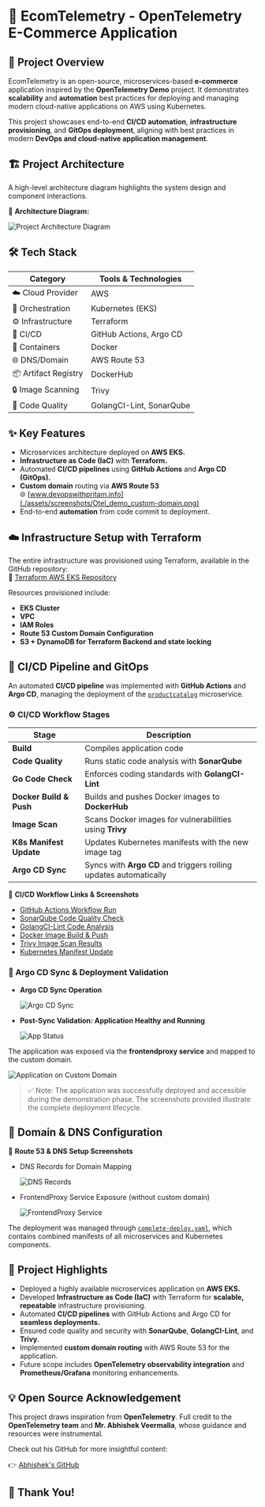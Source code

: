 # 🚀 EcomTelemetry - OpenTelemetry E-Commerce Application

## 📝 Project Overview

EcomTelemetry is an open-source, microservices-based **e-commerce** application inspired by the **OpenTelemetry Demo** project. It demonstrates **scalability** and **automation** best practices for deploying and managing modern cloud-native applications on AWS using Kubernetes.

This project showcases end-to-end **CI/CD automation**, **infrastructure provisioning**, and **GitOps deployment**, aligning with best practices in modern **DevOps and cloud-native application management**.

## 🏗️ Project Architecture

A high-level architecture diagram highlights the system design and component interactions.

📌 **Architecture Diagram:**  

![Project Architecture Diagram](./assets/diagrams/architecture-diagram.png)

## 🛠️ Tech Stack

| Category            | Tools & Technologies                  |
|---------------------|--------------------------------------|
| ☁️ Cloud Provider    | AWS                                  |
| 🚢 Orchestration     | Kubernetes (EKS)                     |
| ⚙️ Infrastructure    | Terraform                            |
| 🔄 CI/CD            | GitHub Actions, Argo CD              |
| 🐳 Containers        | Docker                               |
| 🌐 DNS/Domain        | AWS Route 53                         |
| 📦 Artifact Registry | DockerHub                            |
| 🔒 Image Scanning    | Trivy                                |
| 📝 Code Quality      | GolangCI-Lint, SonarQube             |

## ✨ Key Features

- Microservices architecture deployed on **AWS EKS.**
- **Infrastructure as Code (IaC)** with **Terraform.**
- Automated **CI/CD pipelines** using **GitHub Actions** and **Argo CD (GitOps).**
- **Custom domain** routing via **AWS Route 53**  
  🌐 [www.devopswithpritam.info](./assets/screenshots/Otel_demo_custom-domain.png)
- End-to-end **automation** from code commit to deployment.

## ☁️ Infrastructure Setup with Terraform

The entire infrastructure was provisioned using Terraform, available in the GitHub repository:  
🔗 [Terraform AWS EKS Repository](https://github.com/Preetbandgar/Terraform-aws-eks.git)

Resources provisioned include:

- **EKS Cluster**
- **VPC**
- **IAM Roles**
- **Route 53 Custom Domain Configuration**
- **S3 + DynamoDB for Terraform Backend and state locking**

## 🔄 CI/CD Pipeline and GitOps

An automated **CI/CD pipeline** was implemented with **GitHub Actions** and **Argo CD**, managing the deployment of the [`productcatalog`](https://github.com/Preetbandgar/EcomTelemetry-App/tree/main/kubernetes/productcatalog) microservice.

### ⚙️ CI/CD Workflow Stages

| Stage                   | Description                                                    |
|-------------------------|----------------------------------------------------------------|
| **Build**               | Compiles application code                                      |
| **Code Quality**        | Runs static code analysis with **SonarQube**                   |
| **Go Code Check**       | Enforces coding standards with **GolangCI-Lint**               |
| **Docker Build & Push** | Builds and pushes Docker images to **DockerHub**               |
| **Image Scan**          | Scans Docker images for vulnerabilities using **Trivy**        |
| **K8s Manifest Update** | Updates Kubernetes manifests with the new image tag            |
| **Argo CD Sync**        | Syncs with **Argo CD** and triggers rolling updates automatically |

📌 **CI/CD Workflow Links & Screenshots**  

- [GitHub Actions Workflow Run](https://github.com/Preetbandgar/EcomTelemetry-App/actions/runs/13877069831)  
- [SonarQube Code Quality Check](./assets/screenshots/Sonarqube_Code_Quality.png)  
- [GolangCI-Lint Code Analysis](https://github.com/Preetbandgar/EcomTelemetry-App/actions/runs/13877069831/job/38830720174)  
- [Docker Image Build & Push](https://github.com/Preetbandgar/EcomTelemetry-App/actions/runs/13877069831/job/38830720176)  
- [Trivy Image Scan Results](https://github.com/Preetbandgar/EcomTelemetry-App/actions/runs/13877069831/job/38830729444)  
- [Kubernetes Manifest Update](https://github.com/Preetbandgar/EcomTelemetry-App/actions/runs/13877069831/job/38830732368)  

### 📌 Argo CD Sync & Deployment Validation

- **Argo CD Sync Operation**

  ![Argo CD Sync](./assets/screenshots/Argocd_productcatalog-app.png)

- **Post-Sync Validation: Application Healthy and Running**

  ![App Status](./assets/screenshots/Argocd_productcatalog-app-successful.png)

The application was exposed via the **frontendproxy service** and mapped to the custom domain.

![Application on Custom Domain](./assets/screenshots/Otel_demo_custom-domain.png)

> ✅ Note: The application was successfully deployed and accessible during the demonstration phase. The screenshots provided illustrate the complete deployment lifecycle.

## 🔧 Domain & DNS Configuration

📌 **Route 53 & DNS Setup Screenshots**  

- DNS Records for Domain Mapping

  ![DNS Records](./assets/screenshots/dns-records.png)

- FrontendProxy Service Exposure (without custom domain)

  ![FrontendProxy Service](./assets/screenshots/Opentelemetry-frontendproxy-demo-eks.gif)

The deployment was managed through [`complete-deploy.yaml`](./kubernetes/complete-deploy.yaml), which contains combined manifests of all microservices and Kubernetes components.

## 🌟 Project Highlights

- Deployed a highly available microservices application on **AWS EKS.**
- Developed **Infrastructure as Code (IaC)** with Terraform for **scalable, repeatable** infrastructure provisioning.
- Automated **CI/CD pipelines** with GitHub Actions and Argo CD for **seamless deployments.**
- Ensured code quality and security with **SonarQube**, **GolangCI-Lint**, and **Trivy.**
- Implemented **custom domain routing** with AWS Route 53 for the application.
- Future scope includes **OpenTelemetry observability integration** and **Prometheus/Grafana** monitoring enhancements.

## 💡 Open Source Acknowledgement

This project draws inspiration from **OpenTelemetry**. Full credit to the **OpenTelemetry team** and **Mr. Abhishek Veermalla**, whose guidance and resources were instrumental.  

Check out his GitHub for more insightful content:  

👉 [Abhishek's GitHub](https://github.com/iam-veeramalla)

## 🙏 Thank You!